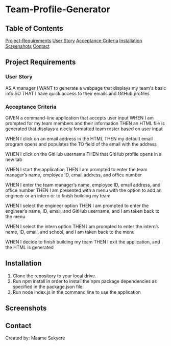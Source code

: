 # Team-Profile-Generator

## Table of Contents

[Project-Requirements](https://github.com/MaameSekyere/Team-Profile-Generator#project-requirements)
[User Story](https://github.com/MaameSekyere/Team-Profile-Generator#user-story)
[Acceptance Criteria](https://github.com/MaameSekyere/Team-Profile-Generator#acceptance-criteria)
[Installation](https://github.com/MaameSekyere/Team-Profile-Generator#installation)
[Screenshots](https://github.com/MaameSekyere/Team-Profile-Generator#screenshots)
[Contact](https://github.com/MaameSekyere/Team-Profile-Generator#contact)

## Project Requirements

### User Story

AS A manager
I WANT to generate a webpage that displays my team's basic info
SO THAT I have quick access to their emails and GitHub profiles

### Acceptance Criteria

GIVEN a command-line application that accepts user input
WHEN I am prompted for my team members and their information
THEN an HTML file is generated that displays a nicely formatted team roster based on user input

WHEN I click on an email address in the HTML
THEN my default email program opens and populates the TO field of the email with the address

WHEN I click on the GitHub username
THEN that GitHub profile opens in a new tab

WHEN I start the application
THEN I am prompted to enter the team manager’s name, employee ID, email address, and office number

WHEN I enter the team manager’s name, employee ID, email address, and office number
THEN I am presented with a menu with the option to add an engineer or an intern or to finish building my team

WHEN I select the engineer option
THEN I am prompted to enter the engineer’s name, ID, email, and GitHub username, and I am taken back to the menu

WHEN I select the intern option
THEN I am prompted to enter the intern’s name, ID, email, and school, and I am taken back to the menu

WHEN I decide to finish building my team
THEN I exit the application, and the HTML is generated

## Installation

1. Clone the repository to your local drive.
2. Run npm install in order to install the npm package dependencies as specified in the package.json file.
3. Run node index.js in the command line to use the application

## Screenshots

## Contact

Created by: Maame Sekyere
